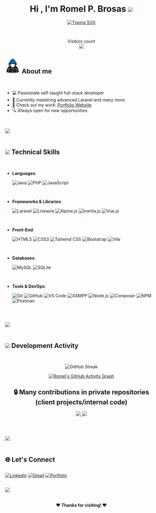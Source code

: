 <h1 align="center"><b>Hi , I'm Romel P. Brosas </b><img src="https://media.giphy.com/media/hvRJCLFzcasrR4ia7z/giphy.gif" width="35"></h1>

<p align="center">
  <a href="https://git.io/typing-svg"><img src="https://readme-typing-svg.demolab.com?font=Fira+Code&pause=1000&width=435&lines=Hi%2C+I'm+Romel+P.+Brosas.;A+self+taught+programmer.;A+freelance+software+developer." alt="Typing SVG" /></a>
</p>

<br>

<p align="center"> 
  Visitors count<br>
  <img src="https://profile-counter.glitch.me/rdevz-ph/count.svg" />
</p>

## <picture><img src = "https://github.com/0xAbdulKhalid/0xAbdulKhalid/raw/main/assets/mdImages/about_me.gif" width = 50px></picture> **About me**

<br>

- 💻 Passionate self-taught full-stack developer
- 🌱 Currently mastering advanced Laravel and many more
- 🚀 Check out my work: [Portfolio Website](https://romel-laravel-portfolio.online/)
- 🔍 Always open for new opportunities

<br>

<img src="https://user-images.githubusercontent.com/73097560/115834477-dbab4500-a447-11eb-908a-139a6edaec5c.gif"><br><br>

## <img src="https://media2.giphy.com/media/QssGEmpkyEOhBCb7e1/giphy.gif?cid=ecf05e47a0n3gi1bfqntqmob8g9aid1oyj2wr3ds3mg700bl&rid=giphy.gif" width ="25"><b> Technical Skills</b>
<br>

<p align="center">

- **Languages**:

    ![Java](https://img.shields.io/badge/Java-ED8B00?style=for-the-badge&logo=openjdk&logoColor=white)
    ![PHP](https://img.shields.io/badge/PHP-777BB4?style=for-the-badge&logo=php&logoColor=white)
    ![JavaScript](https://img.shields.io/badge/JavaScript-F7DF1E?style=for-the-badge&logo=javascript&logoColor=black)

<br>

- **Frameworks & Libraries**:

    ![Laravel](https://img.shields.io/badge/Laravel-FF2D20?style=for-the-badge&logo=laravel&logoColor=white)
    ![Livewire](https://img.shields.io/badge/Livewire-4E56A6?style=for-the-badge&logo=laravel&logoColor=white)
    ![Alpine.js](https://img.shields.io/badge/Alpine.js-8BC0D0?style=for-the-badge&logo=alpine.js&logoColor=white)
    ![Inertia.js](https://img.shields.io/badge/Inertia.js-800080?style=for-the-badge&logo=inertia&logoColor=white)
    ![Vue.js](https://img.shields.io/badge/Vue.js-4FC08D?style=for-the-badge&logo=vue.js&logoColor=white)

<br>

- **Front-End**:

    ![HTML5](https://img.shields.io/badge/HTML5-E34F26?style=for-the-badge&logo=html5&logoColor=white)
    ![CSS3](https://img.shields.io/badge/CSS3-1572B6?style=for-the-badge&logo=css3&logoColor=white)
    ![Tailwind CSS](https://img.shields.io/badge/Tailwind_CSS-38B2AC?style=for-the-badge&logo=tailwind-css&logoColor=white)
    ![Bootstrap](https://img.shields.io/badge/Bootstrap-563D7C?style=for-the-badge&logo=bootstrap&logoColor=white)
    ![Vite](https://img.shields.io/badge/Vite-646CFF?style=for-the-badge&logo=vite&logoColor=white)

<br>

- **Databases**:

    ![MySQL](https://img.shields.io/badge/MySQL-005C84?style=for-the-badge&logo=mysql&logoColor=white)
    ![SQLite](https://img.shields.io/badge/SQLite-003B57?style=for-the-badge&logo=sqlite&logoColor=white)

<br>

- **Tools & DevOps**:

    ![Git](https://img.shields.io/badge/Git-F05033?style=for-the-badge&logo=git&logoColor=white)
    ![GitHub](https://img.shields.io/badge/GitHub-181717?style=for-the-badge&logo=github&logoColor=white)
    ![VS Code](https://img.shields.io/badge/VS_Code-007ACC?style=for-the-badge&logo=visual-studio-code&logoColor=white)
    ![XAMPP](https://img.shields.io/badge/XAMPP-FB7A24?style=for-the-badge&logo=xampp&logoColor=white)
    ![Node.js](https://img.shields.io/badge/Node.js-339933?style=for-the-badge&logo=nodedotjs&logoColor=white)
    ![Composer](https://img.shields.io/badge/Composer-885630?style=for-the-badge&logo=composer&logoColor=white)
    ![NPM](https://img.shields.io/badge/NPM-CB3837?style=for-the-badge&logo=npm&logoColor=white)
    ![Postman](https://img.shields.io/badge/Postman-FF6C37?style=for-the-badge&logo=postman&logoColor=white)

</p>

<br><br>

<img src="https://user-images.githubusercontent.com/73097560/115834477-dbab4500-a447-11eb-908a-139a6edaec5c.gif"><br><br>

## <img src="https://media.giphy.com/media/iY8CRBdQXODJSCERIr/giphy.gif" width="35"><b> Development Activity </b>
<br>

<div align="center">

![GitHub Streak](https://streak-stats.demolab.com?user=rdevz-ph&theme=github-dark-blue)

[![Romel's GitHub Activity Graph](https://github-readme-activity-graph.vercel.app/graph?username=rdevz-ph&theme=github-compact)](https://github.com/rdevz-ph/github-readme-activity-graph)

## 🔒 Many contributions in private repositories (client projects/internal code)

<a href="https://github.com/rdevz-ph/">
  <img src="https://github-readme-stats.vercel.app/api?username=rdevz-ph&show_icons=true&theme=github_dark&hide_title=true&hide=issues" />
  <img src="https://github-readme-stats.vercel.app/api/top-langs/?username=rdevz-ph&layout=compact&theme=github_dark&langs_count=6" />
</a>

</div>

<br><br>

<img src="https://user-images.githubusercontent.com/73097560/115834477-dbab4500-a447-11eb-908a-139a6edaec5c.gif"><br><br>

## <b>🌐 Let's Connect</b>

<div align="left" style="display: flex; gap: 10px; flex-wrap: wrap">

[![LinkedIn](https://img.shields.io/badge/LinkedIn-0077B5?style=for-the-badge&logo=linkedin&logoColor=white)](https://linkedin.com/in/romel-brosas-b547572a8)
[![Gmail](https://img.shields.io/badge/Gmail-D14836?style=for-the-badge&logo=gmail&logoColor=white)](mailto:brosasromel01@gmail.com)
[![Portfolio](https://img.shields.io/badge/Portfolio-32CD32?style=for-the-badge&logo=globe&logoColor=white)](https://romel-laravel-portfolio.online/)

</div>

<br>
<img src="https://user-images.githubusercontent.com/73097560/115834477-dbab4500-a447-11eb-908a-139a6edaec5c.gif">
<br>

<div align="center">
  <br>
  <p><b>❤️ Thanks for visiting! ❤️</b></p>
  <br>
</div>
